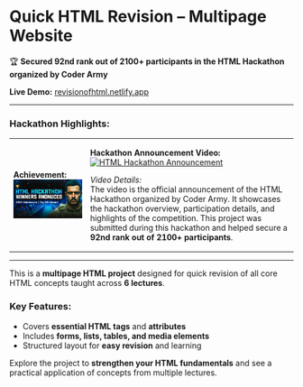 # Quick HTML Revision – Multipage Website  

🏆 **Secured 92nd rank out of 2100+ participants in the HTML Hackathon organized by Coder Army**  

**Live Demo:** [revisionofhtml.netlify.app](https://revisionofhtml.netlify.app/)  

---

### Hackathon Highlights:

<table>
<tr>
<td>

**Achievement:**  
<img src="92%20nd%20Rank.jpeg" alt="HTML Hackathon Winner" width="300" />

</td>
<td>

**Hackathon Announcement Video:**  
[![HTML Hackathon Announcement](https://img.youtube.com/vi/eUfzneMLOcY/0.jpg)](https://www.youtube.com/watch?v=eUfzneMLOcY)  

*Video Details:*  
The video is the official announcement of the HTML Hackathon organized by Coder Army. It showcases the hackathon overview, participation details, and highlights of the competition. This project was submitted during this hackathon and helped secure a **92nd rank out of 2100+ participants**.  

</td>
</tr>
</table>

---

This is a **multipage HTML project** designed for quick revision of all core HTML concepts taught across **6 lectures**.  

### Key Features:
- Covers **essential HTML tags** and **attributes**  
- Includes **forms, lists, tables, and media elements**  
- Structured layout for **easy revision** and learning  

Explore the project to **strengthen your HTML fundamentals** and see a practical application of concepts from multiple lectures.
